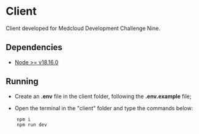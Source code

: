 # Client

Client developed for Medcloud Development Challenge Nine.

## Dependencies

- [Node >= v18.16.0](https://nodejs.org/en/download)

## Running

- Create an **.env** file in the client folder, following the **.env.example** file;

- Open the terminal in the "client" folder and type the commands below:

```
    npm i
    npm run dev
```

